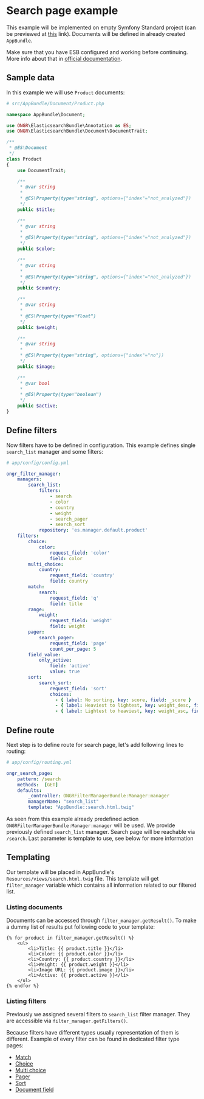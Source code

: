 # Search page example

This example will be implemented on empty Symfony Standard project (can be previewed at [this](https://github.com/symfony/symfony-standard/tree/master) link).
Documents will be defined in already created `AppBundle`.

Make sure that you have ESB configured and working before continuing. More info about that in [official documentation](https://github.com/ongr-io/ElasticsearchBundle/blob/master/Resources/doc/setup.md).

## Sample data
In this example we will use `Product` documents:

```php
# src/AppBundle/Document/Product.php

namespace AppBundle\Document;

use ONGR\ElasticsearchBundle\Annotation as ES;
use ONGR\ElasticsearchBundle\Document\DocumentTrait;

/**
 * @ES\Document
 */
class Product
{
    use DocumentTrait;

    /**
     * @var string
     *
     * @ES\Property(type="string", options={"index"="not_analyzed"})
     */
    public $title;

    /**
     * @var string
     *
     * @ES\Property(type="string", options={"index"="not_analyzed"})
     */
    public $color;

    /**
     * @var string
     *
     * @ES\Property(type="string", options={"index"="not_analyzed"})
     */
    public $country;

    /**
     * @var string
     *
     * @ES\Property(type="float")
     */
    public $weight;

    /**
     * @var string
     *
     * @ES\Property(type="string", options={"index"="no"})
     */
    public $image;

    /**
     * @var bool
     *
     * @ES\Property(type="boolean")
     */
    public $active;
}

```

## Define filters
Now filters have to be defined in configuration. This example defines single `search_list` manager and some filters:

```yaml
# app/config/config.yml

ongr_filter_manager:
    managers:
        search_list:
            filters:
                - search
                - color
                - country
                - weight
                - search_pager
                - search_sort
            repository: 'es.manager.default.product'
    filters:
        choice:
            color:
                request_field: 'color'
                field: color
        multi_choice:
            country:
                request_field: 'country'
                field: country
        match:
            search:
                request_field: 'q'
                field: title
        range:
            weight:
                request_field: 'weight'
                field: weight
        pager:
            search_pager:
                request_field: 'page'
                count_per_page: 5
        field_value:
            only_active:
                field: 'active'
                value: true
        sort:
            search_sort:
                request_field: 'sort'
                choices:
                  - { label: No sorting, key: score, field: _score }
                  - { label: Heaviest to lightest, key: weight_desc, field: weight, order: desc }
                  - { label: Lightest to heaviest, key: weight_asc, field: weight, order: asc  }
```

## Define route

Next step is to define route for search page, let's add following lines to routing:
```yaml
# app/config/routing.yml

ongr_search_page:
    pattern: /search
    methods:  [GET]
    defaults:
        _controller: ONGRFilterManagerBundle:Manager:manager
        managerName: "search_list"
        template: "AppBundle::search.html.twig"
```

As seen from this example already predefined action `ONGRFilterManagerBundle:Manager:manager` will be used. We provide previously defined `search_list` manager. Search page will be reachable via `/search`.
Last parameter is template to use, see below for more information

## Templating

Our template will be placed in AppBundle's `Resources/views/search.html.twig` file. This template will get `filter_manager` variable which contains all information related to our filtered list.

### Listing documents

Documents can be accessed through `filter_manager.getResult()`. To make a dummy list of results put following code to your template:

```twig
{% for product in filter_manager.getResult() %}
    <ul>
        <li>Title: {{ product.title }}</li>
        <li>Color: {{ product.color }}</li>
        <li>Country: {{ product.country }}</li>
        <li>Weight: {{ product.weight }}</li>
        <li>Image URL: {{ product.image }}</li>
        <li>Active: {{ product.active }}</li>
    </ul>
{% endfor %}
```

### Listing filters

Previously we assigned several filters to `search_list` filter manager. They are accessible via `filter_manager.getFilters()`.

Because filters have different types usually representation of them is different. Example of every filter can be found in dedicated filter type pages:
- [Match](../filter/match.md#usage-in-template-example)
- [Choice](../filter/choice.md#usage-in-template-example)
- [Multi choice](../filter/multi_choice.md#usage-in-template-example)
- [Pager](../filter/pager.md#usage-in-template-example)
- [Sort](../filter/sort.md#usage-in-template-example)
- [Document field](../filter/document_field.md)
